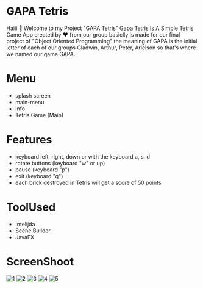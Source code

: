 # GAPA Tetris
Haiii 👋 Welcome to my Project "GAPA Tetris"  Gapa Tetris Is A Simple Tetris Game App created by ❤️ from our group basiclly is made for our final project of "Object Oriented Programming"
the meaning of GAPA is the initial letter of each of our groups Gladwin, Arthur, Peter, Arielson so that's where we named our game GAPA.

# Menu
- splash screen
- main-menu
- info
- Tetris Game (Main)

# Features 
- keyboard left, right, down or with the keyboard a, s, d
- rotate buttons (keyboard "w" or up)
- pause (keyboard "p") 
- exit  (keyboard "q")
- each brick destroyed in Tetris will get a score of 50 points

# ToolUsed
- Intelijda
- Scene Builder
- JavaFX

# ScreenShoot

![1](https://user-images.githubusercontent.com/74284209/206342341-1707d87e-cc46-4e06-9640-0e6323b7fe36.png)
![2](https://user-images.githubusercontent.com/74284209/206342345-28c2a826-e900-4bfb-ba5a-4d1649facc8d.png)
![3](https://user-images.githubusercontent.com/74284209/206342347-7d98a8d3-be76-4f90-8056-bd6d1d492eb4.png)
![4](https://user-images.githubusercontent.com/74284209/206342350-b3c83fd0-c1ff-4902-abe3-385d659ef768.png)
![5](https://user-images.githubusercontent.com/74284209/206342353-4dcb8c29-746a-4f35-9221-7089a89dd460.png)
